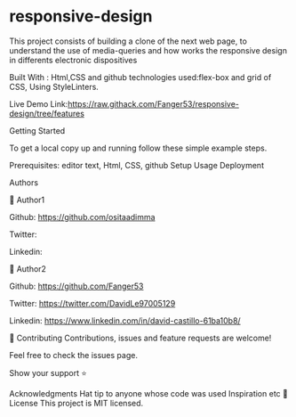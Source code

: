 # responsive-design
This project consists of building a clone of the next web page, to understand the use of media-queries and how works the responsive design in differents electronic dispositives 




Built With : Html,CSS and github technologies used:flex-box and grid of CSS, Using StyleLinters.

Live Demo Link:https://raw.githack.com/Fanger53/responsive-design/tree/features


Getting Started

To get a local copy up and running follow these simple example steps.

Prerequisites: editor text, Html, CSS, github Setup Usage Deployment

Authors

👤 Author1

Github: https://github.com/ositaadimma

Twitter:

Linkedin:

👤 Author2

Github: https://github.com/Fanger53

Twitter: https://twitter.com/DavidLe97005129

Linkedin: https://www.linkedin.com/in/david-castillo-61ba10b8/

🤝 Contributing Contributions, issues and feature requests are welcome!

Feel free to check the issues page.

Show your support ⭐️

Acknowledgments Hat tip to anyone whose code was used Inspiration etc 📝 License This project is MIT licensed.
